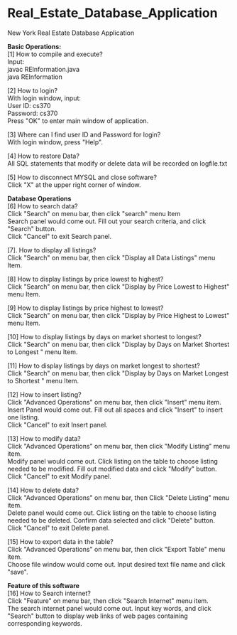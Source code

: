 # Real_Estate_Database_Application
New York Real Estate Database Application

<b>Basic  Operations: </b><br>
[1] How to compile and execute?<br>
Input:<br>
javac REInformation.java <br>
java REInformation<br>

[2] How to login? <br>
With login window, input: <br>
User ID: cs370  <br>
Password: cs370<br> 
Press "OK" to enter main window of application.<br>

[3] Where can I find user ID and Password for login?<br>
With login window, press "Help".<br>

[4] How to restore Data? <br>
All SQL statements that modify or delete data will be recorded on logfile.txt<br>

[5] How to disconnect  MYSQL and close software?<br>
Click "X" at the upper right corner of window. <br>

<b>Database Operations</b> <br>
[6] How to search data?<br>
Click "Search" on menu bar, then click "search" menu Item<br>
Search panel would come out. Fill out your search criteria, and click "Search" button.<br>
Click "Cancel" to exit Search panel.<br>

[7]. How to display all listings?<br>
Click "Search" on menu bar, then click "Display all Data Listings" menu Item.<br>


[8] How to display  listings by price lowest to highest? <br>
Click "Search" on menu bar, then click "Display by Price Lowest to Highest" menu Item. <br>

[9] How to display listings by price highest to lowest? <br>
Click "Search" on menu bar, then click "Display by Price Highest to Lowest" menu Item. <br>

[10] How to display listings by days on market shortest to longest?<br>
Click "Search" on menu bar, then click "Display by Days on Market Shortest to Longest " menu Item.<br>

[11] How to display listings by days on market longest to shortest?<br>
Click "Search" on menu bar, then click "Display by Days on Market Longest to Shortest " menu Item. <br>

[12] How to insert listing?<br>
Click "Advanced Operations" on menu bar, then click "Insert" menu item.<br>
Insert Panel would come out. Fill out all spaces and click "Insert" to insert one listing.<br>
Click "Cancel" to exit Insert panel.<br>

[13] How to modify data?<br>
Click "Advanced Operations" on menu bar, then click "Modify Listing" menu item.<br>
Modify panel would come out. Click listing on the table to choose listing needed to be modified. Fill out modified data and click "Modify" button.<br>
Click "Cancel" to exit Modify panel.<br>

[14] How to delete data?<br>
Click "Advanced Operations" on menu bar, then Click "Delete Listing" menu item.<br>
Delete panel would come out. Click listing on the table to choose listing needed to be deleted. Confirm data selected and click "Delete" button.<br>
Click "Cancel" to exit Delete panel.

[15] How to export data in the table?<br>
Click "Advanced Operations" on menu bar, then click "Export Table" menu item.<br>
Choose file window would come out. Input desired text file name and click "save".<br>

<b>Feature of this software</b> <br>
[16] How to Search internet?<br>
Click "Feature" on menu bar, then click "Search Internet" menu item.<br>
The search internet panel would come out. Input key words, and click "Search" button to display web links of web pages containing corresponding keywords.<br>
